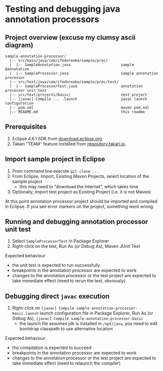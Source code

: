 Testing and debugging java annotation processors
===================================================


## Project overview (excuse my clumsy ascii diagram)

```
sample-annotation-processor/
  |-- src/main/java/com/ifedorenko/sample/proc/
  |  |-- SampleAnnotation.java                       sample @annotation
  |  |-- SampleProcessor.java                        sample annotation processor
  |-- src/test/java/com/ifedorenko/sample/proc/test/
  |  |-- SampleProcessorTest.java                    annotation processor unit test
  |-- src/test/projects/basic/                       test project
  |-- [javac] Compile ... .launch                    javac launch configuration
  |-- pom.xml                                        maven pom.xml
  |-- README.md                                      this readme

```

## Prerequisites

1. Eclipse 4.6.1 SDK from [download.eclipse.org](http://download.eclipse.org/eclipse/downloads/).
2. Takari "TEAM" feature installed from [repository.takari.io](https://repository.takari.io/content/sites/m2e.extras/takari-team/0.1.0/N/LATEST/).

## Import sample project in Eclipse

1. From command line execute `git clone ...`
2. From Eclipse, Import, Existing Maven Projects, select location of the sample project
   * this may need to "download the Internet", which takes time
3. Optionally, import test project as Existing Project (i.e. it is not Maven) 

At this point annotation processor project should be imported and compiled in Eclipse. If you see error markers on the project, something went wrong.

## Running and debugging annotation processor unit test

1. Select `SampleProcessorTest` in Package Explorer
2. Right-click on the test, Run As (or Debug As), Maven JUnit Test

Expected behaviour

* the unit test is expected to run successfully
* breakpoints in the annotation processor are expected to work
* changes to the annotation processor or the test project are expected to take immediate effect (need to rerun the test, obviously)

## Debugging direct `javac` execution

1. Right-click on `[javac] Compile sample-annotation-processor-basic.launch` launch configuration file in Package Explorer, Run As (or Debug As), `[javac] Compile sample-annotation-processor-basic`
   * the launch file assumes jdk is installed in `/opt/java`, you need to edit bootstrap classpath to use alternative location

Expected behaviour

* the compilation is expected to succeed
* breakpoints in the annotation processor are expected to work
* changes to the annotation processor or the test project are expected to take immediate effect (need to relaunch the compiler)
